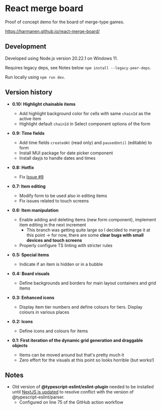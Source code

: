# React merge board

Proof of concept demo for the board of merge-type games.

https://harmanen.github.io/react-merge-board/

## Development

Developed using Node.js version 20.22.1 on Windows 11.

Requires legacy deps, see Notes below `npm install --legacy-peer-deps`.

Run locally using `npm run dev`.

## Version history

- **0.10: Highlight chainable items**
  - Add highlight background color for cells with same `chainId` as the active item
  - Highlight default `chainId` in Select component options of the form

- **0.9: Time fields**
  - Add time fields `createdAt` (read only) and `pausedUntil` (editable) to form
  - Install MUI package for date picker component
  - Install dayjs to handle dates and times

- **0.8: Hotfix**
  - Fix [Issue #8](https://github.com/harmanen/react-merge-board/issues/8)

- **0.7: Item editing**
  - Modify form to be used also in editing items
  - Fix issues related to touch screens

- **0.6: Item manipulation**
  - Enable adding and deleting items (new form component), implement item editing in the next increment
    - This branch was getting quite large so I decided to merge it at this point -> for now, there are some **clear bugs with small devices and touch screens**
  - Properly configure TS linting with stricter rules

- **0.5: Special items**
  - Indicate if an item is hidden or in a bubble

- **0.4: Board visuals**
  - Define backgrounds and borders for main layout containers and grid items

- **0.3: Enhanced icons**
  - Display item tier numbers and define colours for tiers. Display colours in various places

- **0.2: Icons**
  - Define icons and colours for items

- **0.1: First iteration of the dynamic grid generation and draggable objects**
  - Items can be moved around but that's pretty much it
  - Zero effort for the visuals at this point so looks horrible (but works!)

## Notes

- Old version of **@typescript-eslint/eslint-plugin** needed to be installed until [NextJS is updated](https://github.com/vercel/next.js/discussions/53524) to resolve conflict with the version of @typescript-eslint/parser.
  - Configured on line 75 of the GitHub action workflow
